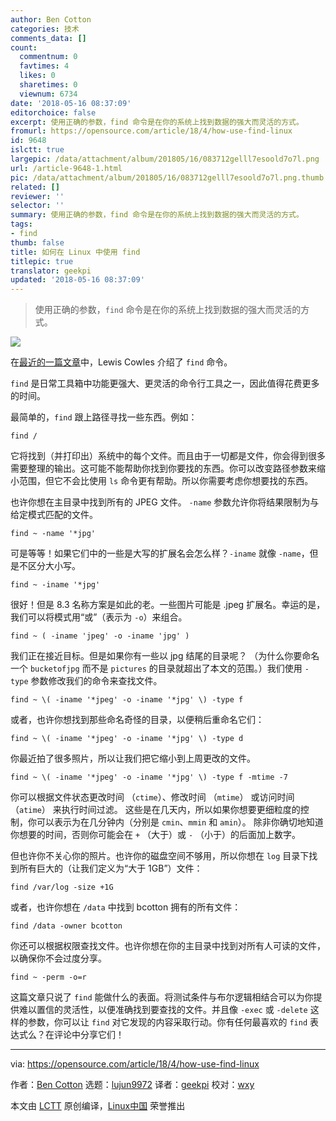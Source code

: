 ```yaml
---
author: Ben Cotton
categories: 技术
comments_data: []
count:
  commentnum: 0
  favtimes: 4
  likes: 0
  sharetimes: 0
  viewnum: 6734
date: '2018-05-16 08:37:09'
editorchoice: false
excerpt: 使用正确的参数，find 命令是在你的系统上找到数据的强大而灵活的方式。
fromurl: https://opensource.com/article/18/4/how-use-find-linux
id: 9648
islctt: true
largepic: /data/attachment/album/201805/16/083712gelll7esoold7o7l.png
url: /article-9648-1.html
pic: /data/attachment/album/201805/16/083712gelll7esoold7o7l.png.thumb.jpg
related: []
reviewer: ''
selector: ''
summary: 使用正确的参数，find 命令是在你的系统上找到数据的强大而灵活的方式。
tags:
- find
thumb: false
title: 如何在 Linux 中使用 find
titlepic: true
translator: geekpi
updated: '2018-05-16 08:37:09'
---
```



> 
> 使用正确的参数，`find` 命令是在你的系统上找到数据的强大而灵活的方式。
> 
> 
> 


![](/data/attachment/album/201805/16/083712gelll7esoold7o7l.png)


在[最近的一篇文章](/article-9585-1.html)中，Lewis Cowles 介绍了 `find` 命令。


`find` 是日常工具箱中功能更强大、更灵活的命令行工具之一，因此值得花费更多的时间。


最简单的，`find` 跟上路径寻找一些东西。例如：



```
find /

```

它将找到（并打印出）系统中的每个文件。而且由于一切都是文件，你会得到很多需要整理的输出。这可能不能帮助你找到你要找的东西。你可以改变路径参数来缩小范围，但它不会比使用 `ls` 命令更有帮助。所以你需要考虑你想要找的东西。


也许你想在主目录中找到所有的 JPEG 文件。 `-name` 参数允许你将结果限制为与给定模式匹配的文件。



```
find ~ -name '*jpg'

```

可是等等！如果它们中的一些是大写的扩展名会怎么样？`-iname` 就像 `-name`，但是不区分大小写。



```
find ~ -iname '*jpg'

```

很好！但是 8.3 名称方案是如此的老。一些图片可能是 .jpeg 扩展名。幸运的是，我们可以将模式用“或”（表示为 `-o`）来组合。



```
find ~ ( -iname 'jpeg' -o -iname 'jpg' )

```

我们正在接近目标。但是如果你有一些以 jpg 结尾的目录呢？ （为什么你要命名一个 `bucketofjpg` 而不是 `pictures` 的目录就超出了本文的范围。）我们使用 `-type` 参数修改我们的命令来查找文件。



```
find ~ \( -iname '*jpeg' -o -iname '*jpg' \) -type f

```

或者，也许你想找到那些命名奇怪的目录，以便稍后重命名它们：



```
find ~ \( -iname '*jpeg' -o -iname '*jpg' \) -type d

```

你最近拍了很多照片，所以让我们把它缩小到上周更改的文件。



```
find ~ \( -iname '*jpeg' -o -iname '*jpg' \) -type f -mtime -7

```

你可以根据文件状态更改时间 （`ctime`）、修改时间 （`mtime`） 或访问时间 （`atime`） 来执行时间过滤。 这些是在几天内，所以如果你想要更细粒度的控制，你可以表示为在几分钟内（分别是 `cmin`、`mmin` 和 `amin`）。 除非你确切地知道你想要的时间，否则你可能会在 `+` （大于）或 `-` （小于）的后面加上数字。


但也许你不关心你的照片。也许你的磁盘空间不够用，所以你想在 `log` 目录下找到所有巨大的（让我们定义为“大于 1GB”）文件：



```
find /var/log -size +1G

```

或者，也许你想在 `/data` 中找到 bcotton 拥有的所有文件：



```
find /data -owner bcotton

```

你还可以根据权限查找文件。也许你想在你的主目录中找到对所有人可读的文件，以确保你不会过度分享。



```
find ~ -perm -o=r

```

这篇文章只说了 `find` 能做什么的表面。将测试条件与布尔逻辑相结合可以为你提供难以置信的灵活性，以便准确找到要查找的文件。并且像 `-exec` 或 `-delete` 这样的参数，你可以让 `find` 对它发现的内容采取行动。你有任何最喜欢的 `find` 表达式么？在评论中分享它们！




---


via: <https://opensource.com/article/18/4/how-use-find-linux>


作者：[Ben Cotton](https://opensource.com/users/bcotton) 选题：[lujun9972](https://github.com/lujun9972) 译者：[geekpi](https://github.com/geekpi) 校对：[wxy](https://github.com/wxy)


本文由 [LCTT](https://github.com/LCTT/TranslateProject) 原创编译，[Linux中国](https://linux.cn/) 荣誉推出
